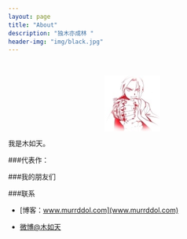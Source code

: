 ```yaml
---
layout: page
title: "About"
description: "独木亦成林 "
header-img: "img/black.jpg"
---
```



<center>
    <p><img src="img/murrddol.jpg"  align="center"></p>
</center>

我是木如天。


###代表作：



###我的朋友们


###联系

- [博客：www.murrddol.com](www.murrddol.com)

- [微博@木如天](http://weibo.com/xirutia)







